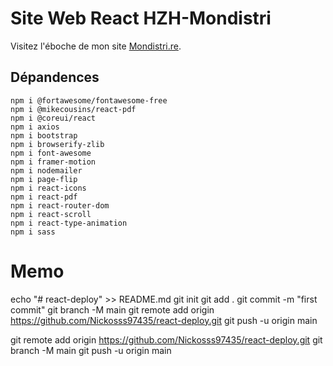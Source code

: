 # Site Web React HZH-Mondistri
Visitez l'éboche de mon site [Mondistri.re](https://nickosss97435.github.io/react-deploy/).


## Dépandences

    npm i @fortawesome/fontawesome-free
    npm i @mikecousins/react-pdf
    npm i @coreui/react
    npm i axios
    npm i bootstrap
    npm i browserify-zlib
    npm i font-awesome
    npm i framer-motion
    npm i nodemailer
    npm i page-flip
    npm i react-icons
    npm i react-pdf
    npm i react-router-dom
    npm i react-scroll
    npm i react-type-animation
    npm i sass

# Memo

echo "# react-deploy" >> README.md
git init
git add .
git commit -m "first commit"
git branch -M main
git remote add origin https://github.com/Nickosss97435/react-deploy.git
git push -u origin main

git remote add origin https://github.com/Nickosss97435/react-deploy.git
git branch -M main
git push -u origin main
